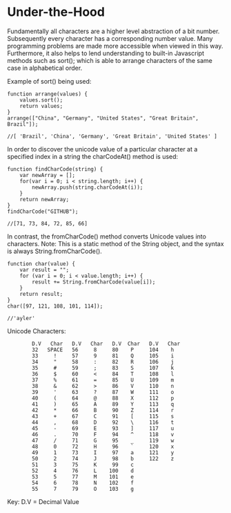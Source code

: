 # Under-the-Hood
 
 Fundamentally all characters are a higher level abstraction of a bit number. Subsequently every character has a corresponding number value. Many programming problems are made more accessible when viewed in this way. Furthermore, it also helps to lend understanding to built-in Javascript methods such as sort(); which is able to arrange characters of the same case in alphabetical order.
  
 Example of sort() being used:

	function arrange(values) {
		values.sort();
		return values;
	}
	arrange(["China", "Germany", "United States", "Great Britain", Brazil"]);

	//[ 'Brazil', 'China', 'Germany', 'Great Britain', 'United States' ]

In order to discover the unicode value of a particular character at a specified index in a string the charCodeAt() method is used:

	function findCharCode(string) {
		var newArray = [];
		for(var i = 0; i < string.length; i++) {
			newArray.push(string.charCodeAt(i));
		}
		return newArray;
	}
	findCharCode("GITHUB");
	
	//[71, 73, 84, 72, 85, 66]  
  
In contrast, the fromCharCode() method converts Unicode values into characters. Note: This is a static method of the String object,
and the syntax is always String.fromCharCode().

	function char(value) {
		var result = "";
		for (var i = 0; i < value.length; i++) {
			result += String.fromCharCode(value[i]);
		}
		return result;
	}
	char([97, 121, 108, 101, 114]);
	    
	//'ayler'
 	
Unicode Characters: 

		    D.V   Char   D.V   Char   D.V  Char   D.V   Char
		    32   SPACE   56     8     80    P     104    h
		    33     !     57     9     81    Q     105    i
		    34     "     58     :     82    R     106    j
		    35     #     59     ;     83    S     107    k
		    36     $     60     <     84    T     108    l
		    37     %     61     =     85    U     109    m
		    38     &     62     >     86    V     110    n
		    39     '     63     ?     87    W     111    o
		    40     (     64     @     88    X     112    p
		    41     )     65     A     89    Y     113    q
		    42     *     66     B     90    Z     114    r
		    43     +     67     C     91    [     115    s
		    44     ,     68     D     92    \     116    t
		    45     -     69     E     93    ]     117    u
		    46     .     70     F     94    ^     118    v
		    47     /     71     G     95    _     119    w
		    48     0     72     H     96    `     120    x
		    49     1     73     I     97    a     121    y
		    50     2     74     J     98    b     122    z
		    51     3     75     K     99    c
		    52     4     76     L    100    d
		    53     5     77     M    101    e
		    54     6     78     N    102    f
		    55     7     79     O    103    g

Key: D.V = Decimal Value